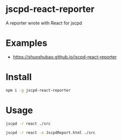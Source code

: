 # jscpd-react-reporter

A reporter wrote with React for jscpd

# Examples

- https://shuoshubao.github.io/jscpd-react-reporter

# Install

```sh
npm i -g jscpd-react-reporter
```

# Usage

```sh
jscpd -r react ./src

jscpd -r react -o JscpdReport.html ./src
```

